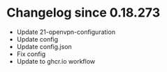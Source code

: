 # Changelog since 0.18.273
- Update 21-openvpn-configuration 
- Update config 
- Update config.json 
- Fix config 
- Update to ghcr.io workflow 
